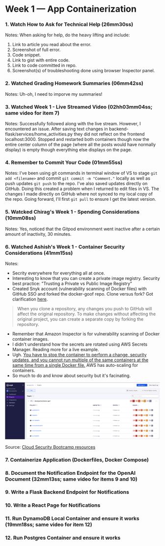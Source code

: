 # Week 1 — App Containerization

### 1. Watch How to Ask for Technical Help (26mm30ss)
Notes: When asking for help, do the heavy lifting and include:
1. Link to article you read about the error.
2. Screenshot of full error.
3. Code snippet.
4. Link to gist with entire code.
5. Link to code committed in repo.
6. Screenshot(s) of troubleshooting done using browser Inspector panel.

### 2. Watched Grading Homework Summaries (06mm42ss)
Notes: Uh-oh, I need to imporve my summaries!

### 3. Watched Week 1 - Live Streamed Video (02hh03mm04ss; same video for item 7)
Notes: Successfully followed along with the live stream. However, I encountered an issue. After saving text changes in backend-flask/services/home_activities.py they did not reflect on the frontend localhost:3000. Stopped and restarted both containers though now the entire center column of the page (where all the posts would have normally display) is empty though everything else displays on the page.

### 4. Remember to Commit Your Code (01mm55ss)
Notes: I've been using git commands in terminal window of VS to stage `git add <filename>` and commit `git commit -m "Comment."` locally as well as push updates `git push` to the repo. I've also saved updates directly on GitHub. Doing this created a problem when I returned to edit files in VS. The changes I made directly on GitHub where not synced to my local copy of the repo. Going forward, I'll first `git pull` to ensure I get the latest version.

### 5. Watcked Chirag's Week 1 - Spending Considerations (10mm08ss)
Notes: Yes, noticed that the Gitpod environment went inactive after a certain amount of inactivity, 30 minutes.

### 6. Watched Ashish's Week 1 - Container Security Considerations (41mm15ss)
Notes: 
- Secrity everywhere for everything all at once.
- Interesting to know that you can create a private image registry. Security best practice: "Trusting a Private vs Public Image Registry"
- Created Snyk account (vulnerability scanning of Docker files) with GitHub SSO and forked the docker-goof repo. Clone versus fork? Got clarification [here](https://docs.github.com/en/desktop/contributing-and-collaborating-using-github-desktop/adding-and-cloning-repositories/cloning-and-forking-repositories-from-github-desktop). 
> When you clone a repository, any changes you push to GitHub will affect the original repository. To make changes without affecting the original project, you can create a separate copy by forking the repository.
- Remember that Amazon Inspector is for vulnerability scanning of Docker container images.
- I didn't understand how the secrets are rotated using AWS Secrets Manager. Reading more for a live example.
- Ugh. [You have to stop the container to perform a change, security updates, and you cannot run multiple of the same containers at the same time from a single Docker file.](https://www.youtube.com/watch?v=OjZz4D0B-cA&list=PLBfufR7vyJJ7k25byhRXJldB5AiwgNnWv&index=25&t=2272s) AWS has auto-scaling for containers.
-  So much to do and know about security but it's facinating.

![Proof ran Snyk on repo](/assets/week1-proof-scan-vulnerable-repo-with-snyk.png)

Source: [Cloud Security Bootcamp resources](https://www.cloudsecuritybootcamp.com/)

### 7. Containerize Application (Dockerfiles, Docker Compose)

### 8. Document the Notification Endpoint for the OpenAI Document (32mm13ss; same video for items 9 and 10)

### 9. Write a Flask Backend Endpoint for Notifications 

### 10. Write a React Page for Notifications

### 11. Run DynamoDB Local Container and ensure it works (19mm18ss; same video for item 12)

### 12. Run Postgres Container and ensure it works